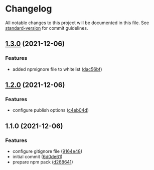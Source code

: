 # Changelog

All notable changes to this project will be documented in this file. See [standard-version](https://github.com/conventional-changelog/standard-version) for commit guidelines.

## [1.3.0](https://github.com/JonDotsoy/generators-utils/compare/v1.2.0...v1.3.0) (2021-12-06)


### Features

* added npmignore file to whitelist ([dac56bf](https://github.com/JonDotsoy/generators-utils/commit/dac56bfe53b8e961ffa9fd0f260dda7cb790e095))

## [1.2.0](https://github.com/JonDotsoy/generators-utils/compare/v1.1.0...v1.2.0) (2021-12-06)


### Features

* configure publish options ([c4eb04d](https://github.com/JonDotsoy/generators-utils/commit/c4eb04d954774da0d6825e0bfaa0f024d60c95b5))

## 1.1.0 (2021-12-06)


### Features

* configure gitignore file ([9164e48](https://github.com/JonDotsoy/generators-utils/commit/9164e48ef9c790b6fdf94ed4b22560a8222cace6))
* initial commit ([6d0de61](https://github.com/JonDotsoy/generators-utils/commit/6d0de617a9d65028d52908c870edca2c47dcfdc8))
* prepare npm pack ([d268641](https://github.com/JonDotsoy/generators-utils/commit/d2686416bad07c2b074e2f8a6e28c346d377582f))
